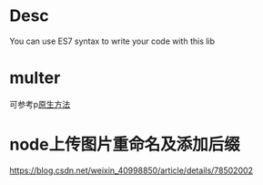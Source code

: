 # Desc
You can use ES7 syntax to write your code with this lib

# multer 
可参考p[原生方法](https://segmentfault.com/a/1190000009352634)

# node上传图片重命名及添加后缀
https://blog.csdn.net/weixin_40998850/article/details/78502002